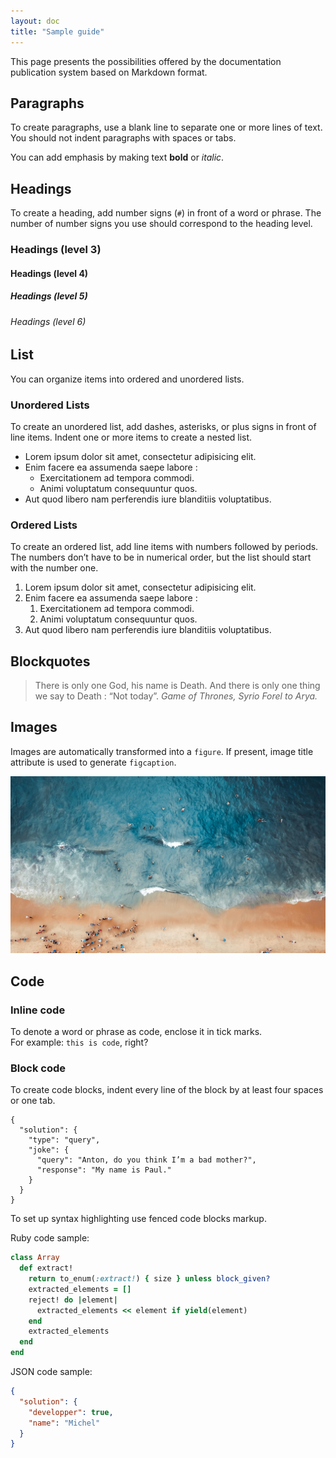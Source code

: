 ```yaml
---
layout: doc
title: "Sample guide"
---
```


<aside class="important">
  <p>
    This page presents the possibilities offered by the documentation publication system based on Markdown format.
  </p>
</aside>


## Paragraphs

To create paragraphs, use a blank line to separate one or more lines of text. You should not indent paragraphs with spaces or tabs.

You can add emphasis by making text **bold** or *italic*.


## Headings

To create a heading, add number signs (`#`) in front of a word or phrase. The number of number signs you use should correspond to the heading level.

### Headings (level 3)
#### Headings (level 4)
##### Headings (level 5)
###### Headings (level 6)


## List

You can organize items into ordered and unordered lists.

### Unordered Lists

To create an unordered list, add dashes, asterisks, or plus signs in front of line items. Indent one or more items to create a nested list.

* Lorem ipsum dolor sit amet, consectetur adipisicing elit.
* Enim facere ea assumenda saepe labore :
  * Exercitationem ad tempora commodi.
  * Animi voluptatum consequuntur quos.
* Aut quod libero nam perferendis iure blanditiis voluptatibus.

### Ordered Lists

To create an ordered list, add line items with numbers followed by periods. The numbers don’t have to be in numerical order, but the list should start with the number one.

1. Lorem ipsum dolor sit amet, consectetur adipisicing elit.
2. Enim facere ea assumenda saepe labore :
    1. Exercitationem ad tempora commodi.
    2. Animi voluptatum consequuntur quos.
3. Aut quod libero nam perferendis iure blanditiis voluptatibus.


## Blockquotes

> There is only one God, his name is Death. And there is only one thing we say
> to Death : “Not today”.
> <cite>Game of Thrones, Syrio Forel to Arya.</cite>


## Images

Images are automatically transformed into a `figure`. If present, image title attribute is used to generate `figcaption`.

![Aerial view of a beach](img/nature.jpg "Nature is beautiful")


## Code

### Inline code

To denote a word or phrase as code, enclose it in tick marks.<br />
For example: `this is code`, right?


### Block code

To create code blocks, indent every line of the block by at least four spaces or one tab.

    {
      "solution": {
        "type": "query",
        "joke": {
          "query": "Anton, do you think I’m a bad mother?",
          "response": "My name is Paul."
        }
      }
    }

To set up syntax highlighting use fenced code blocks markup.

Ruby code sample:

```ruby
class Array
  def extract!
    return to_enum(:extract!) { size } unless block_given?
    extracted_elements = []
    reject! do |element|
      extracted_elements << element if yield(element)
    end
    extracted_elements
  end
end
```

JSON code sample:

```json
{
  "solution": {
    "developper": true,
    "name": "Michel"
  }
}
```

